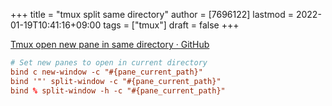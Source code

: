 +++
title = "tmux split same directory"
author = [7696122]
lastmod = 2022-01-19T10:41:16+09:00
tags = ["tmux"]
draft = false
+++

[Tmux open new pane in same directory · GitHub](https://gist.github.com/william8th/faf23d311fc842be698a1d80737d9631)  

```conf
# Set new panes to open in current directory
bind c new-window -c "#{pane_current_path}"
bind '"' split-window -c "#{pane_current_path}"
bind % split-window -h -c "#{pane_current_path}"
```
